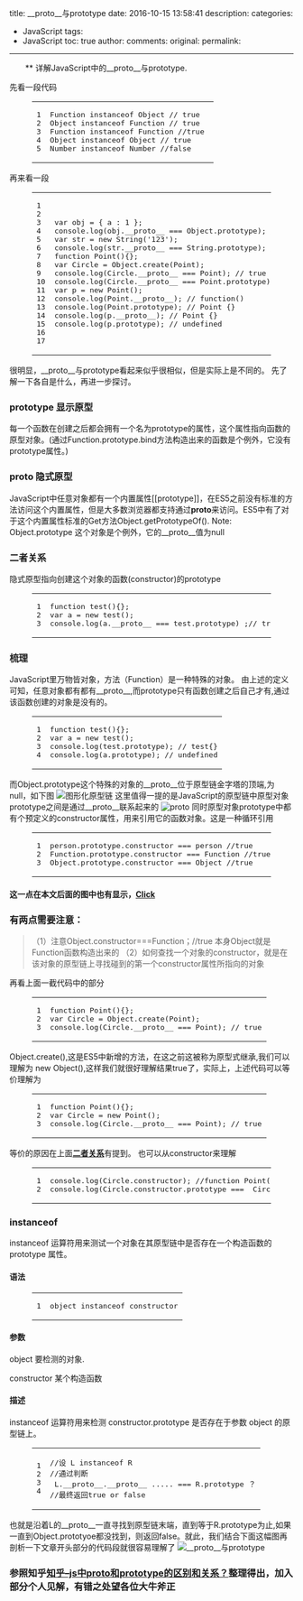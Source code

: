 title: __proto__与prototype
date: 2016-10-15 13:58:41
description: 
categories:
- JavaScript
tags:
- JavaScript
toc: true
author:
comments:
original:
permalink: 
---
　　** 详解JavaScript中的__proto__与prototype.
<!-- more -->

先看一段代码
<figure class="highlight plain"><table><tr><td class="gutter"><pre><div class="line">1</div><div class="line">2</div><div class="line">3</div><div class="line">4</div><div class="line">5</div></pre></td><td class="code"><pre><div class="line">Function instanceof Object // true </div><div class="line">Object instanceof Function // true </div><div class="line">Function instanceof Function //true </div><div class="line">Object instanceof Object // true </div><div class="line">Number instanceof Number //false</div></pre></td></tr></table></figure>

<a id="more"></a>

再来看一段
<figure class="highlight plain"><table><tr><td class="gutter"><pre><div class="line">1</div><div class="line">2</div><div class="line">3</div><div class="line">4</div><div class="line">5</div><div class="line">6</div><div class="line">7</div><div class="line">8</div><div class="line">9</div><div class="line">10</div><div class="line">11</div><div class="line">12</div><div class="line">13</div><div class="line">14</div><div class="line">15</div><div class="line">16</div><div class="line">17</div></pre></td><td class="code"><pre><div class="line">var obj = &#123; a : 1 &#125;; </div><div class="line">console.log(obj.__proto__ === Object.prototype); // true </div><div class="line"></div><div class="line">var str = new String(&apos;123&apos;); </div><div class="line">console.log(str.__proto__ === String.prototype); // true </div><div class="line"></div><div class="line"></div><div class="line">function Point()&#123;&#125;; </div><div class="line">var Circle = Object.create(Point); </div><div class="line">console.log(Circle.__proto__ === Point); // true </div><div class="line">console.log(Circle.__proto__ === Point.prototype); // false </div><div class="line"></div><div class="line">var p = new Point(); </div><div class="line">console.log(Point.__proto__); // function() </div><div class="line">console.log(Point.prototype); // Point &#123;&#125; </div><div class="line">console.log(p.__proto__); // Point &#123;&#125; </div><div class="line">console.log(p.prototype); // undefined</div></pre></td></tr></table></figure>

很明显，__proto__与prototype看起来似乎很相似，但是实际上是不同的。
先了解一下各自是什么，再进一步探讨。

### [](#prototype-显示原型 "prototype 显示原型")prototype 显示原型

每一个函数在创建之后都会拥有一个名为prototype的属性，这个属性指向函数的原型对象。(通过Function.prototype.bind方法构造出来的函数是个例外，它没有prototype属性。)

### [](#proto-隐式原型 "__proto__ 隐式原型")__proto__ 隐式原型

JavaScript中任意对象都有一个内置属性[[prototype]]，在ES5之前没有标准的方法访问这个内置属性，但是大多数浏览器都支持通过**proto**来访问。ES5中有了对于这个内置属性标准的Get方法Object.getPrototypeOf().
Note: Object.prototype 这个对象是个例外，它的__proto__值为null 

### [](#二者关系 "二者关系")<span id="two_rel">二者关系</span>

隐式原型指向创建这个对象的函数(constructor)的prototype
<figure class="highlight plain"><table><tr><td class="gutter"><pre><div class="line">1</div><div class="line">2</div><div class="line">3</div></pre></td><td class="code"><pre><div class="line">function test()&#123;&#125;;</div><div class="line">var a = new test();</div><div class="line">console.log(a.__proto__ === test.prototype) ;// true</div></pre></td></tr></table></figure>

### [](#梳理 "梳理")梳理

JavaScript里万物皆对象，方法（Function）是一种特殊的对象。
由上述的定义可知，任意对象都有都有__proto__,而prototype只有函数创建之后自己才有,通过该函数创建的对象是没有的。
<figure class="highlight plain"><table><tr><td class="gutter"><pre><div class="line">1</div><div class="line">2</div><div class="line">3</div><div class="line">4</div></pre></td><td class="code"><pre><div class="line">function test()&#123;&#125;;</div><div class="line">var a = new test();</div><div class="line">console.log(test.prototype); // test&#123;&#125;</div><div class="line">console.log(a.prototype); // undefined</div></pre></td></tr></table></figure>

而Object.prototype这个特殊的对象的__proto__位于原型链金字塔的顶端,为null，如下图
![图形化原型链](/ProtoType/1.png "图形化原型链")
这里值得一提的是JavaScript的原型链中原型对象prototype之间是通过__proto__联系起来的
![__proto__](/ProtoType/3.png "__proto__")
同时原型对象prototype中都有个预定义的constructor属性，用来引用它的函数对象。这是一种循环引用

<figure class="highlight plain"><table><tr><td class="gutter"><pre><div class="line">1</div><div class="line">2</div><div class="line">3</div></pre></td><td class="code"><pre><div class="line">person.prototype.constructor === person //true</div><div class="line">Function.prototype.constructor === Function //true</div><div class="line">Object.prototype.constructor === Object //true</div></pre></td></tr></table></figure>

#### [](#这一点在本文后面的图中也有显示，Click "这一点在本文后面的图中也有显示，Click")这一点在本文后面的图中也有显示，[Click](#last_pic)

### [](#有两点需要注意： "有两点需要注意：")有两点需要注意：
> （1）注意Object.constructor===Function；//true 本身Object就是Function函数构造出来的
> （2）如何查找一个对象的constructor，就是在该对象的原型链上寻找碰到的第一个constructor属性所指向的对象

再看上面一截代码中的部分
<figure class="highlight plain"><table><tr><td class="gutter"><pre><div class="line">1</div><div class="line">2</div><div class="line">3</div></pre></td><td class="code"><pre><div class="line">function Point()&#123;&#125;; </div><div class="line">var Circle = Object.create(Point); </div><div class="line">console.log(Circle.__proto__ === Point); // true</div></pre></td></tr></table></figure>

Object.create(),这是ES5中新增的方法，在这之前这被称为原型式继承,我们可以理解为 new Object(),这样我们就很好理解结果true了，实际上，上述代码可以等价理解为
<figure class="highlight plain"><table><tr><td class="gutter"><pre><div class="line">1</div><div class="line">2</div><div class="line">3</div></pre></td><td class="code"><pre><div class="line">function Point()&#123;&#125;;</div><div class="line">var Circle = new Point();</div><div class="line">console.log(Circle.__proto__ === Point); // true</div></pre></td></tr></table></figure>

等价的原因在上面[**二者关系**](#two_rel)有提到。
也可以从constructor来理解
<figure class="highlight plain"><table><tr><td class="gutter"><pre><div class="line">1</div><div class="line">2</div></pre></td><td class="code"><pre><div class="line">console.log(Circle.constructor); //function Point()</div><div class="line">console.log(Circle.constructor.prototype ===  Circle.__prototype) // true</div></pre></td></tr></table></figure>

### [](#instanceof "instanceof")instanceof

instanceof 运算符用来测试一个对象在其原型链中是否存在一个构造函数的 prototype 属性。

#### [](#语法 "语法")语法
<figure class="highlight plain"><table><tr><td class="gutter"><pre><div class="line">1</div></pre></td><td class="code"><pre><div class="line">object instanceof constructor</div></pre></td></tr></table></figure>

#### [](#参数 "参数")参数

object
    要检测的对象.

constructor
    某个构造函数

#### [](#描述 "描述")描述

instanceof 运算符用来检测 constructor.prototype 是否存在于参数 object 的原型链上。

<figure class="highlight plain"><table><tr><td class="gutter"><pre><div class="line">1</div><div class="line">2</div><div class="line">3</div><div class="line">4</div></pre></td><td class="code"><pre><div class="line">//设 L instanceof R </div><div class="line">//通过判断</div><div class="line"> L.__proto__.__proto__ ..... === R.prototype ？</div><div class="line">//最终返回true or false</div></pre></td></tr></table></figure>

也就是沿着L的__proto__一直寻找到原型链末端，直到等于R.prototype为止,如果一直到Object.prototyoe都没找到，则返回false。就此，我们结合下面这幅图再剖析一下文章开头部分的代码段就很容易理解了
<span id="last_pic"></span>
![__proto__与prototype](/ProtoType/2.jpg "__proto__与prototype")

### [](#参照知乎知乎–js中proto和prototype的区别和关系？整理得出，加入部分个人见解，有错之处望各位大牛斧正 "参照知乎知乎–js中proto和prototype的区别和关系？整理得出，加入部分个人见解，有错之处望各位大牛斧正")参照知乎[知乎–js中**proto**和prototype的区别和关系？](http://www.zhihu.com/question/34183746)整理得出，加入部分个人见解，有错之处望各位大牛斧正